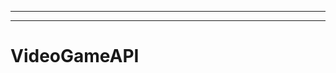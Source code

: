 -----------------------------------------------------
--------------------------------------------------------------------------------------------------
# VideoGameAPI
